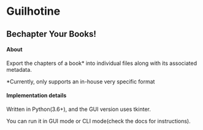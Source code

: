 # Guilhotine
## Bechapter Your Books!

#### About
Export the chapters of a book* into individual files along with its associated metadata.

*Currently, only supports an in-house very specific format

#### Implementation details
Written in Python(3.6+), and the GUI version uses tkinter.

You can run it in GUI mode or CLI mode(check the docs for instructions).
